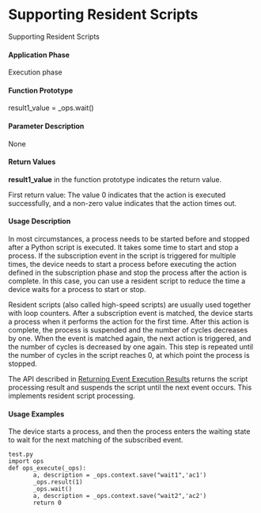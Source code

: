 Supporting Resident Scripts
===========================

Supporting Resident Scripts

#### Application Phase

Execution phase


#### Function Prototype

result1\_value = \_ops.wait()


#### Parameter Description

None


#### Return Values

**result1\_value** in the function prototype indicates the return value.

First return value: The value 0 indicates that the action is executed successfully, and a non-zero value indicates that the action times out.


#### Usage Description

In most circumstances, a process needs to be started before and stopped after a Python script is executed. It takes some time to start and stop a process. If the subscription event in the script is triggered for multiple times, the device needs to start a process before executing the action defined in the subscription phase and stop the process after the action is complete. In this case, you can use a resident script to reduce the time a device waits for a process to start or stop.

Resident scripts (also called high-speed scripts) are usually used together with loop counters. After a subscription event is matched, the device starts a process when it performs the action for the first time. After this action is complete, the process is suspended and the number of cycles decreases by one. When the event is matched again, the next action is triggered, and the number of cycles is decreased by one again. This step is repeated until the number of cycles in the script reaches 0, at which point the process is stopped.

The API described in [Returning Event Execution Results](vrp_ops_cfg_0049.html) returns the script processing result and suspends the script until the next event occurs. This implements resident script processing.


#### Usage Examples

The device starts a process, and then the process enters the waiting state to wait for the next matching of the subscribed event.

```
test.py 
import ops 
def ops_execute(_ops): 
       a, description = _ops.context.save("wait1",'ac1') 
       _ops.result(1) 
       _ops.wait() 
       a, description = _ops.context.save("wait2",'ac2') 
       return 0
```
